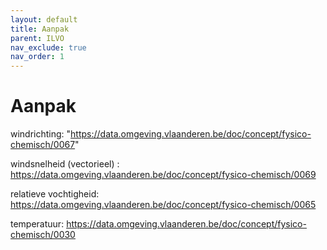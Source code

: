 ```yaml
---
layout: default
title: Aanpak
parent: ILVO
nav_exclude: true
nav_order: 1
---
```


# Aanpak

windrichting: "https://data.omgeving.vlaanderen.be/doc/concept/fysico-chemisch/0067"

windsnelheid (vectorieel) : https://data.omgeving.vlaanderen.be/doc/concept/fysico-chemisch/0069

relatieve vochtigheid: https://data.omgeving.vlaanderen.be/doc/concept/fysico-chemisch/0065

temperatuur: https://data.omgeving.vlaanderen.be/doc/concept/fysico-chemisch/0030



